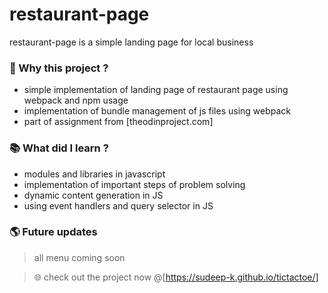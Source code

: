 # restaurant-page

restaurant-page is a simple landing page for local business

### 👋 Why this project ?

- simple implementation of landing page of restaurant page using webpack and npm usage
- implementation of bundle management of js files using webpack
- part of assignment from [theodinproject.com]

### 📚 What did I learn ?

- modules and libraries in javascript
- implementation of important steps of problem solving
- dynamic content generation in JS
- using event handlers and query selector in JS

### 🌎 Future updates

> all menu coming soon

> 🌐 check out the project now @[https://sudeep-k.github.io/tictactoe/]

